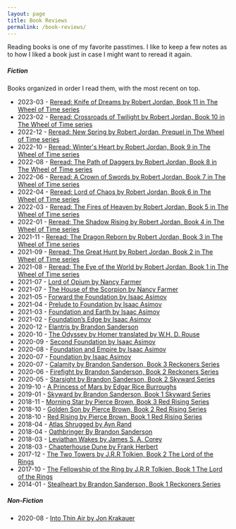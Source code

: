 ```yaml
---
layout: page
title: Book Reviews
permalink: /book-reviews/
---
```


Reading books is one of my favorite passtimes. I like to keep a few notes as to how I liked a book just in case I might want to reread it again.

##### Fiction
Books organized in order I read them, with the most recent on top.

- 2023-03 - [Reread: Knife of Dreams by Robert Jordan, Book 11 in The Wheel of Time series](https://tactictalisman.github.io/2023/03/15/knife-of-dreams-2023-reread.html)
- 2023-02 - [Reread: Crossroads of Twilight by Robert Jordan, Book 10 in The Wheel of Time series](https://tactictalisman.github.io/2023/02/15/crossroads-of-twilight-reread.html)
- 2022-12 - [Reread: New Spring by Robert Jordan, Prequel in The Wheel of Time series](https://tactictalisman.github.io/2022/12/27/new-spring-2022.html)
- 2022-10 - [Reread: Winter's Heart by Robert Jordan, Book 9 in The Wheel of Time series](https://tactictalisman.github.io/2022/10/01/winters-heart-2022.html)
- 2022-08 - [Reread: The Path of Daggers by Robert Jordan, Book 8 in The Wheel of Time series](https://tactictalisman.github.io/2022/08/01/path-of-daggers-2022-reread.html)
- 2022-06 - [Reread: A Crown of Swords by Robert Jordan, Book 7 in The Wheel of Time series](https://tactictalisman.github.io/2022/06/01/crown-of-swords-2022-reread.html)
- 2022-04 - [Reread: Lord of Chaos by Robert Jordan, Book 6 in The Wheel of Time series](https://tactictalisman.github.io/2022/04/24/lord-of-chaos-2022-reread.html)
- 2022-03 - [Reread: The Fires of Heaven by Robert Jordan, Book 5 in The Wheel of Time series](https://tactictalisman.github.io/2022/03/01/fires-of-heaven-2022-reread.html)
- 2022-01 - [Reread: The Shadow Rising by Robert Jordan, Book 4 in The Wheel of Time series](https://tactictalisman.github.io/2022/01/15/shadow-rising-reread.html)
- 2021-11 - [Reread: The Dragon Reborn by Robert Jordan, Book 3 in The Wheel of Time series](https://tactictalisman.github.io/2021/11/01/dragon-reborn-reread.html)
- 2021-09 - [Reread: The Great Hunt by Robert Jordan, Book 2 in The Wheel of Time series](https://tactictalisman.github.io/2021/09/15/the-great-hunt-2021-reread.html)
- 2021-08 - [Reread: The Eye of the World by Robert Jordan, Book 1 in The Wheel of Time series](https://tactictalisman.github.io/2021/08/12/eye-of-the-world-2021-reread.html)
- 2021-07 - [Lord of Opium by Nancy Farmer](https://tactictalisman.github.io/2021/07/15/lord-of-opium.html)
- 2021-07 - [The House of the Scorpion by Nancy Farmer](https://tactictalisman.github.io/2021/07/01/house-of-the-scorpion.html)
- 2021-05 - [Forward the Foundation by Isaac Asimov](https://tactictalisman.github.io/2021/05/12/forward-the-foundation.html)
- 2021-04 - [Prelude to Foundation by Isaac Asimov](https://tactictalisman.github.io/2021/04/02/prelude-to-foundation.html) 
- 2021-03 - [Foundation and Earth by Isaac Asimov](https://tactictalisman.github.io/2021/03/05/foundation-and-earth.html)
- 2021-02 - [Foundation’s Edge by Isaac Asimov](https://tactictalisman.github.io/2021/02/16/foundations-edge.html)
- 2020-12 - [Elantris by Brandon Sanderson](https://tactictalisman.github.io/2020/12/08/elantris.html)
- 2020-10 - [The Odyssey by Homer translated by W.H. D. Rouse](https://tactictalisman.github.io/2020/10/26/the-odyssey.html)
- 2020-09 - [Second Foundation by Isaac Asimov](https://tactictalisman.github.io/2020/09/14/second-foundation.html)
- 2020-08 - [Foundation and Empire by Isaac Asimov](https://tactictalisman.github.io/2020/08/19/foundation-and-empire.html)
- 2020-07 - [Foundation by Isaac Asimov](https://tactictalisman.github.io/2020/07/22/foundation.html)
- 2020-07 - [Calamity by Brandon Sanderson, Book 3 Reckoners Series](https://tactictalisman.github.io/2020/07/01/calamity.html)
- 2020-06 - [Firefight by Brandon Sanderson, Book 2 Reckoners Series](https://tactictalisman.github.io/2020/06/07/firefight.html)
- 2020-05 - [Starsight by Brandon Sanderson, Book 2 Skyward Series](https://tactictalisman.github.io/2020/05/01/starsight.html)
- 2019-10 - [A Princess of Mars by Edgar Rice Burroughs](https://tactictalisman.github.io/2019/10/01/princess-of-mars.html)
- 2019-01 - [Skyward by Brandon Sanderson, Book 1 Skyward Series](https://tactictalisman.github.io/2019/01/03/skyward.html)
- 2018-11 - [Morning Star by Pierce Brown, Book 3 Red Rising Series](https://tactictalisman.github.io/2018/11/01/morning-star.html)
- 2018-10 - [Golden Son by Pierce Brown, Book 2 Red Rising Series](https://tactictalisman.github.io/2018/10/15/golden-son.html)
- 2018-10 - [Red Rising by Pierce Brown, Book 1 Red Rising Series](https://tactictalisman.github.io/2018/10/01/red-rising.html)
- 2018-04 - [Atlas Shrugged by Ayn Rand](https://tactictalisman.github.io/2018/04/27/atlas-shrugged.html)
- 2018-04 - [Oathbringer By Brandon Sanderson](https://tactictalisman.github.io/2018/04/01/oathbringer.html)
- 2018-03 - [Leviathan Wakes by James S. A. Corey](https://tactictalisman.github.io/2018/03/23/leviathan-wakes.html)
- 2018-03 - [Chapterhouse Dune by Frank Herbert](https://tactictalisman.github.io/2018/04/13/chapterhouse-dune.html)
- 2017-12 - [The Two Towers by J.R.R Tolkien, Book 2 The Lord of the Rings](https://tactictalisman.github.io/2017/12/15/two-rivers-2017-reread.html)
- 2017-10 - [The Fellowship of the Ring by J.R.R Tolkien, Book 1 The Lord of the Rings](https://tactictalisman.github.io/2017/10/01/fellowship-of-the-ring.html)
- 2014-01 - [Stealheart by Brandon Sanderson, Book 1 Reckoners Series](https://tactictalisman.github.io/2014/01/15/steelheart.html)


##### Non-Fiction

- 2020-08 - [Into Thin Air by Jon Krakauer](https://tactictalisman.github.io/2020/08/12/into-thin-air.html)
